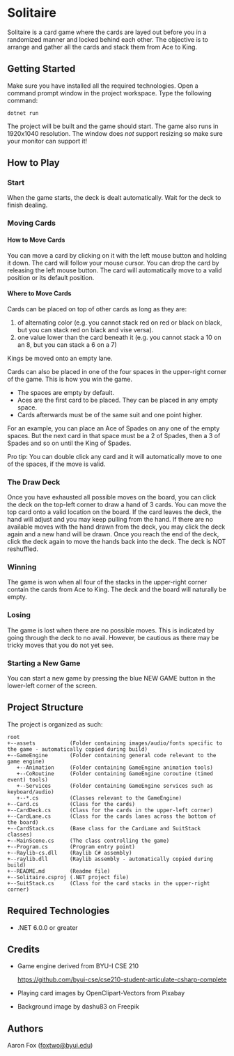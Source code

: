 # Solitaire

Solitaire is a card game where the cards are layed out before you in a randomized manner and locked behind each other.
The objective is to arrange and gather all the cards and stack them from Ace to King.

## Getting Started

Make sure you have installed all the required technologies. Open a command prompt window in the project workspace. Type the following command:
```
dotnet run
```
The project will be built and the game should start.
The game also runs in 1920x1040 resolution. The window does *not* support resizing so make sure your monitor can support it!

## How to Play

### Start

When the game starts, the deck is dealt automatically. Wait for the deck to finish dealing.

### Moving Cards

#### How to Move Cards

You can move a card by clicking on it with the left mouse button and holding it down. The card will follow your mouse cursor.
You can drop the card by releasing the left mouse button. The card will automatically move to a valid position or its default position.

#### Where to Move Cards

Cards can be placed on top of other cards as long as they are:

 1) of alternating color (e.g. you cannot stack red on red or black on black, but you can stack red on black and vise versa).
 2) one value lower than the card beneath it (e.g. you cannot stack a 10 on an 8, but you can stack a 6 on a 7)

Kings be moved onto an empty lane.

Cards can also be placed in one of the four spaces in the upper-right corner of the game. This is how you win the game.
 - The spaces are empty by default.
 - Aces are the first card to be placed. They can be placed in any empty space.
 - Cards afterwards must be of the same suit and one point higher.

For an example, you can place an Ace of Spades on any one of the empty spaces. But the next card in that space must be a 2 of Spades,
then a 3 of Spades and so on until the King of Spades.

Pro tip: You can double click any card and it will automatically move to one of the spaces, if the move is valid.

### The Draw Deck

Once you have exhausted all possible moves on the board, you can click the deck on the top-left corner to draw a hand of 3 cards.
You can move the top card onto a valid location on the board. If the card leaves the deck, the hand will adjust and you may
keep pulling from the hand.
If there are no available moves with the hand drawn from the deck, you may click the deck again and a new hand will be drawn.
Once you reach the end of the deck, click the deck again to move the hands back into the deck. The deck is NOT reshuffled.

### Winning

The game is won when all four of the stacks in the upper-right corner contain the cards from Ace to King.
The deck and the board will naturally be empty.

### Losing

The game is lost when there are no possible moves. This is indicated by going through the deck to no avail.
However, be cautious as there may be tricky moves that you do not yet see.

### Starting a New Game

You can start a new game by pressing the blue NEW GAME button in the lower-left corner of the screen.

## Project Structure

The project is organized as such:
```
root
+--assets           (Folder containing images/audio/fonts specific to the game - automatically copied during build)
+--GameEngine       (Folder containing general code relevant to the game engine)
   +--Animation     (Folder containing GameEngine animation tools)
   +--CoRoutine     (Folder containing GameEngine coroutine (timed event) tools)
   +--Services      (Folder containing GameEngine services such as keyboard/audio)
   +--*.cs          (Classes relevant to the GameEngine)
+--Card.cs          (Class for the cards)
+--CardDeck.cs      (Class for the cards in the upper-left corner)
+--CardLane.cs      (Class for the cards lanes across the bottom of the board)
+--CardStack.cs     (Base class for the CardLane and SuitStack classes)
+--MainScene.cs     (The class controlling the game)
+--Program.cs       (Program entry point)
+--Raylib-cs.dll    (Raylib C# assembly)
+--raylib.dll       (Raylib assembly - automatically copied during build)
+--README.md        (Readme file)
+--Solitaire.csproj (.NET project file)
+--SuitStack.cs     (Class for the card stacks in the upper-right corner)
```
## Required Technologies

 - .NET 6.0.0 or greater

## Credits

 - Game engine derived from BYU-I CSE 210
   
   https://github.com/byui-cse/cse210-student-articulate-csharp-complete

 - Playing card images by OpenClipart-Vectors from Pixabay

 - Background image by dashu83 on Freepik

## Authors

Aaron Fox (foxtwo@byui.edu)


